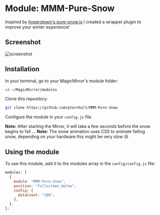 # Module: MMM-Pure-Snow

Inspired by [hyperstown's pure-snow.js](https://github.com/hyperstown/pure-snow.js/blob/master/pure-snow.js) I created a wrapper plugin to improve your winter experience!

## Screenshot

![screenshot](.github/snow.png)

## Installation

In your terminal, go to your MagicMirror's module folder:

```bash
cd ~/MagicMirror/modules
```

Clone this repository:

```bash
git clone https://github.com/ptornhult/MMM-Pure-Snow
```

Configure the module in your `config.js` file.

**Note:** After starting the Mirror, it will take a few seconds before the snow begins to fall ...
**Note:** The snow animation uses CSS to animate falling snow, depending on your hardware this might be very slow 😢

## Using the module

To use this module, add it to the modules array in the `config/config.js` file:

```javascript
modules: [
  {
    module: "MMM-Pure-Snow",
    position: "fullscreen_below",
    config: {
      dataCount: "100",
    },
  },
];
```
